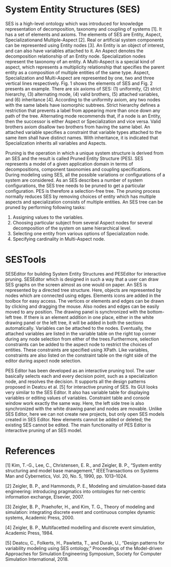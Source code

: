 # System Entity Structures (SES) 

SES is a high-level ontology which was introduced for knowledge representation of decomposition, taxonomy and coupling of systems [1]. It has a set of elements and axioms. The elements of SES are Entity, Aspect, Specializationand Multiple-Aspect [2]. Real or artificial system components can be represented using Entity nodes [3]. An Entity is an object of interest, and can also have variables attached to it. An Aspect denotes the decomposition relationship of an Entity node. Specialization nodes represent the taxonomy of an entity. A Multi-Aspect is a special kind of aspect, which represents a multiplicity relationship that specifies the parent entity as a composition of multiple entities of the same type. Aspect, Specialization and Multi-Aspect are represented by one, two and three vertical lines respectively. Fig. 1 shows the elements of SES and Fig. 2 presents an example. There are six axioms of SES: (1) uniformity, (2) strict hierarchy, (3) alternating mode, (4) valid brothers, (5) attached variables, and (6) inheritance [4]. According to the uniformity axiom, any two nodes with the same labels have isomorphic subtrees. Strict hierarchy defines a restriction that prevents a label from appearing more than once down any path of the tree. Alternating mode recommends that, if a node is an Entity, then the successor is either Aspect or Specialization and vice versa. Valid brothers axiom disallow two brothers from having the same label. An attached variable specifies a constraint that variable types attached to the same item shall have distinct names. With inheritance, it is indicated that Specialization inherits all variables and Aspects.

Pruning is the operation in which a unique system structure is derived from an SES and the result is called Pruned Entity Structure (PES). SES represents a model of a given application domain in terms of decompositions, component taxonomies and coupling specifications. During modeling using SES, all the possible variations or configurations of a system are considered. As an SES describes a number of system configurations, the SES tree needs to be pruned to get a particular configuration. PES is therefore a selection-free tree. The pruning process normally reduces SES by removing choices of entity which has multiple aspects and specialization consists of multiple entities. An SES tree can be pruned by performing following tasks:
1. Assigning values to the variables.
2. Choosing particular subject from several Aspect nodes for several decomposition of the system on same hierarchical level.
3. Selecting one entity from various options of Specialization node.
4. Specifying cardinality in Multi-Aspect node.

# SESTools

SESEditor for building System Entity Structures and PESEditor for interactive pruning. SESEditor which is designed in such a way that a user can draw SES graphs on the screen almost as one would on paper. An SES is represented by a directed tree structure. Here, objects are represented by nodes which are connected using edges. Elements icons are added in the toolbox for easy access. The vertices or elements and edges can be drawn by clicking and dragging the mouse. Also nodes and edges can be easily moved to any position. The drawing panel is synchronized with the bottom-left tree. If there is an element addition in one place, either in the white drawing panel or the left tree, it will be added in both the sections automatically. Variables can be attached to the nodes. Eventually, the attached variables are listed in the variable table on the right top corner during any node selection from either of the trees.Furthermore, selection constraints can be added to the aspect node to restrict the choices of entities. These constraints are specified using XPath. Like variables, constraints are also listed on the constraint table on the right side of the editor during aspect node selection.

PES Editor has been developed as an interactive pruning tool. The user basically selects each and every decision point, such as a specialization node, and resolves the decision. It supports all the design patterns proposed in Deatcu et al. [5] for interactive pruning of SES. Its GUI looks very similar to the SES Editor. It also has variable table for displaying variables or editing values of variables. Constraint table and console window work exactly the same way. Here, the left side tree is also synchronized with the white drawing panel and nodes are movable. Unlike SES Editor, here we can not create new projects, but only open SES models created in SES Editor. New elements cannot be added or deleted; the existing SES cannot be edited. The main functionality of PES Editor is interactive pruning of an SES model.

# References

[1] Kim, T.-G., Lee, C., Christensen, E. R., and Zeigler, B. P., “System entity structuring and model base management,” IEEETransactions on Systems Man and Cybernetics, Vol. 20, No. 5, 1990, pp. 1013–1024.

[2] Zeigler, B. P., and Hammonds, P. E., Modeling and simulation-based data engineering: introducing pragmatics into ontologies for net-centric information exchange, Elsevier, 2007.

[3] Zeigler, B. P., Praehofer, H., and Kim, T. G., Theory of modeling and simulation: integrating discrete event and continuous complex dynamic systems, Academic Press, 2000.

[4] Zeigler, B. P., Multifacetted modelling and discrete event simulation, Academic Press, 1984.

[5] Deatcu, C., Folkerts, H., Pawletta, T., and Durak, U., “Design patterns for variability modeling using SES ontology,” Proceedings of the Model-driven Approaches for Simulation Engineering Symposium, Society for Computer Simulation International, 2018.
